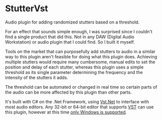 # StutterVst
Audio plugin for adding randomized stutters based on a threshold.

For an effect that sounds simple enough, I was surprised since I couldn't find a single product that did this.
Not in any DAW (Digital Audio Workstation) or audio plugin that I could find.
So I built it myself.

Tools on the market that can purposefully add stutters to audio in a similar way to this plugin aren't feasible for doing what this plugin does.
Achieving multiple stutters would require many cumbersome, manual edits to set the position and delay of each stutter,
whereas this plugin uses a simple threshold as its single parameter determining the frequency and the intensity of the stutters it adds.

The threshold can be automated or changed in real time so certain parts of the audio can be more affected by this plugin than other parts.

It's built with C# on the .Net Framework, using [Vst.Net](https://github.com/obiwanjacobi/vst.net) to interface with most audio editors.
Any 32-bit or 64-bit editor that supports [VST](https://en.wikipedia.org/wiki/Virtual_Studio_Technology#VST_hosts) can use this plugin,
however at this time [only Windows is supported](https://github.com/obiwanjacobi/vst.net/issues/14).
